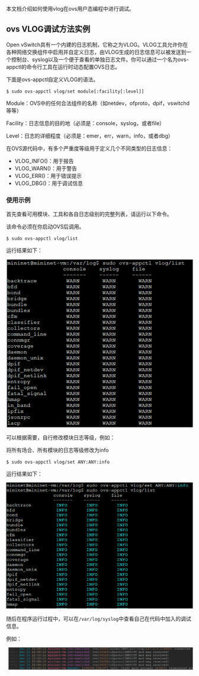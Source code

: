 本文档介绍如何使用vlog在ovs用户态编程中进行调试。

## ovs VLOG调试方法实例

Open vSwitch具有一个内建的日志机制，它称之为VLOG。VLOG工具允许你在各种网络交换组件中启用并自定义日志，由VLOG生成的日志信息可以被发送到一个控制台、syslog以及一个便于查看的单独日志文件。你可以通过一个名为ovs-appctl的命令行工具在运行时动态配置OVS日志。

下面是ovs-appctl自定义VLOG的语法。
```
$ sudo ovs-appctl vlog/set module[:facility[:level]]
```

Module：OVS中的任何合法组件的名称（如netdev，ofproto，dpif，vswitchd等等）

Facility：日志信息的目的地（必须是：console，syslog，或者file）

Level：日志的详细程度（必须是：emer，err，warn，info，或者dbg）

在OVS源代码中，有多个严重度等级用于定义几个不同类型的日志信息：  
- VLOG_INFO()：用于报告
- VLOG_WARN()：用于警告
- VLOG_ERR()：用于错误提示
- VLOG_DBG()：用于调试信息

### 使用示例

首先查看可用模块、工具和各自日志级别的完整列表，请运行以下命令。 

该命令必须在你启动OVS后调用。
```
$ sudo ovs-appctl vlog/list
```

运行结果如下：  

![image](../images/vlog_list.png)


可以根据需要，自行修改模块日志等级，例如：

将所有场合、所有模块的日志等级修改为info
```
$ sudo ovs-appctl vlog/set ANY:ANY:info
```

运行结果如下：

![image](../images/set_info.png)

随后在程序运行过程中，可以在`/var/log/syslog`中查看自己在代码中加入的调试信息。

例如：

![image](../images/dbg_info.png)

